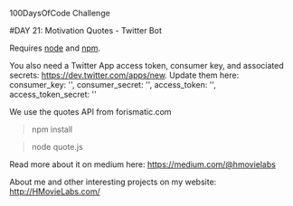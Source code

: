 100DaysOfCode Challenge

#DAY 21: Motivation Quotes - Twitter Bot

Requires [node](http://nodejs.org/) and [npm](http://npmjs.org/). 

You also need a Twitter App access token, consumer key, and associated secrets: https://dev.twitter.com/apps/new. Update them here: 
        consumer_key:         '', 
        consumer_secret:      '',
        access_token:         '',
        access_token_secret:  ''

We use the quotes API from forismatic.com

> npm install

> node quote.js

Read more about it on medium here: https://medium.com/@hmovielabs

About me and other interesting projects on my website: http://HMovieLabs.com/

